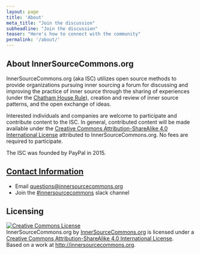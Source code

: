 ```yaml
---
layout: page
title: 'About'
meta_title: "Join the discussion"
subheadline: "Join the discussion"
teaser: "Here's how to connect with the community"
permalink: '/about/'
---
```


## About InnerSourceCommons.org
InnerSourceCommons.org (aka ISC) utilizes open source methods to provide organizations pursuing inner sourcing a forum for discussing and improving the practice of inner source through the sharing of experiences (under the [Chatham House Rule](https://www.chathamhouse.org/about/chatham-house-rule)), creation and review of inner source patterns, and the open exchange of ideas.

Interested individuals and companies are welcome to participate and contribute content to the ISC. In general, contributed content will be made available under the [Creative Commons Attribution-ShareAlike 4.0 International License](http://creativecommons.org/licenses/by-sa/4.0/) attributed to InnerSourceCommons.org. No fees are required to participate.

The ISC was founded by PayPal in 2015.

## [Contact Information](/contact/)
* Email <questions@innersourcecommons.org>
* Join the [#innersourcecommons](https://isc-inviter.herokuapp.com/) slack channel

## Licensing
<a rel="license" href="http://creativecommons.org/licenses/by-sa/4.0/"><img alt="Creative Commons License" style="border-width:0" src="https://i.creativecommons.org/l/by-sa/4.0/88x31.png" /></a><br /><span xmlns:dct="http://purl.org/dc/terms/" href="http://purl.org/dc/dcmitype/Text" property="dct:title" rel="dct:type">InnerSourceCommons.org</span> by <a xmlns:cc="http://creativecommons.org/ns#" href="http://innersourcecommons.org" property="cc:attributionName" rel="cc:attributionURL">InnerSourceCommons.org</a> is licensed under a <a rel="license" href="http://creativecommons.org/licenses/by-sa/4.0/">Creative Commons Attribution-ShareAlike 4.0 International License</a>.<br />Based on a work at <a xmlns:dct="http://purl.org/dc/terms/" href="http://innersourcecommons.org" rel="dct:source">http://innersourcecommons.org</a>.
